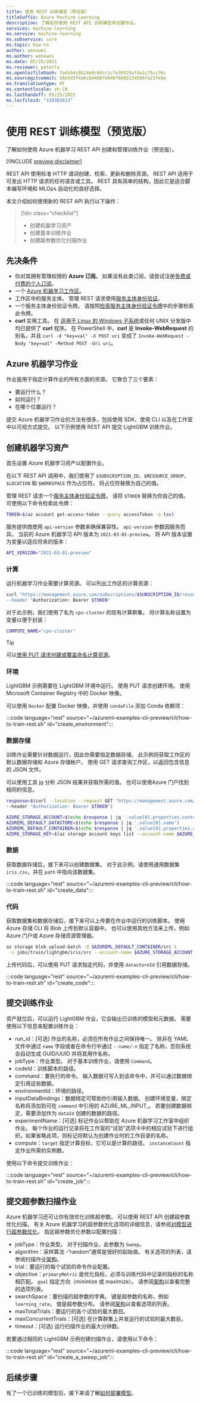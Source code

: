 ```yaml
---
title: 使用 REST 训练模型（预览版）
titleSuffix: Azure Machine Learning
description: 了解如何使用 REST API 训练模型并创建作业。
services: machine-learning
ms.service: machine-learning
ms.subservice: core
ms.topic: how-to
author: wenxwei
ms.author: wenxwei
ms.date: 05/25/2021
ms.reviewer: peterlu
ms.openlocfilehash: fadcb4c8b24e9c0dcc1cfe39529af4a1c75cc36c
ms.sourcegitcommit: 58e5d3f4a6cb44607e946f6b931345b6fe237e0e
ms.translationtype: HT
ms.contentlocale: zh-CN
ms.lasthandoff: 05/25/2021
ms.locfileid: "110382613"
---
```

# <a name="train-models-with-rest-preview"></a>使用 REST 训练模型（预览版）

了解如何使用 Azure 机器学习 REST API 创建和管理训练作业（预览版）。

[!INCLUDE [preview disclaimer](../../includes/machine-learning-preview-generic-disclaimer.md)]

REST API 使用标准 HTTP 谓词创建、检索、更新和删除资源。 REST API 适用于可发出 HTTP 请求的任何语言或工具。 REST 具有简单的结构，因此它是适合脚本编写环境和 MLOps 自动化的良好选择。

本文介绍如何使用新的 REST API 执行以下操作：

> [!div class="checklist"]
> * 创建机器学习资产
> * 创建基本训练作业 
> * 创建超参数优化扫描作业

## <a name="prerequisites"></a>先决条件

- 你对其拥有管理权限的 **Azure 订阅**。 如果没有此类订阅，请尝试注册[免费或付费的个人订阅](https://aka.ms/AMLFree)。
- 一个 [Azure 机器学习工作区](how-to-manage-workspace.md)。
- 工作区中的服务主体。 管理 REST 请求使用[服务主体身份验证](how-to-setup-authentication.md#use-service-principal-authentication)。
- 一个服务主体身份验证令牌。 请按照[检索服务主体身份验证令牌](./how-to-manage-rest.md#retrieve-a-service-principal-authentication-token)中的步骤检索此令牌。 
- **curl** 实用工具。 在 [适用于 Linux 的 Windows 子系统](/windows/wsl/install-win10)或任何 UNIX 分发版中均已提供了 **curl** 程序。 在 PowerShell 中，**curl** 是 **Invoke-WebRequest** 的别名，并且 `curl -d "key=val" -X POST uri` 变成了 `Invoke-WebRequest -Body "key=val" -Method POST -Uri uri`。 

## <a name="azure-machine-learning-jobs"></a>Azure 机器学习作业
作业是用于指定计算作业的所有方面的资源。 它聚合了三个要素：

- 要运行什么？
- 如何运行？
- 在哪个位置运行？

提交 Azure 机器学习作业的方法有很多，包括使用 SDK、使用 CLI 以及在工作室中以可视方式提交。 以下示例使用 REST API 提交 LightGBM 训练作业。

## <a name="create-machine-learning-assets"></a>创建机器学习资产

首先设置 Azure 机器学习资产以配置作业。

在以下 REST API 调用中，我们使用了 `$SUBSCRIPTION_ID`、`$RESOURCE_GROUP`、`$LOCATION` 和 `$WORKSPACE` 作为占位符。 将占位符替换为自己的值。 

管理 REST 请求一个[服务主体身份验证令牌](how-to-manage-rest.md#retrieve-a-service-principal-authentication-token)。 请将 `$TOKEN` 替换为你自己的值。 可使用以下命令检索此令牌：

```bash
TOKEN=$(az account get-access-token --query accessToken -o tsv)
```

服务提供商使用 `api-version` 参数来确保兼容性。 `api-version` 参数因服务而异。 当前的 Azure 机器学习 API 版本为 `2021-03-01-preview`。 将 API 版本设置为变量以适应将来的版本：

```bash
API_VERSION="2021-03-01-preview"
```

### <a name="compute"></a>计算

运行机器学习作业需要计算资源。 可以列出工作区的计算资源：

```bash
curl "https://management.azure.com/subscriptions/$SUBSCRIPTION_ID/resourceGroups/$RESOURCE_GROUP/providers/Microsoft.MachineLearningServices/workspaces/$WORKSPACE/computes?api-version=$API_VERSION \
--header "Authorization: Bearer $TOKEN"
```

对于此示例，我们使用了名为 `cpu-cluster` 的现有计算群集。 将计算名称设置为变量以便于封装：

```bash
COMPUTE_NAME="cpu-cluster"
```

> [!TIP]
> 可以[使用 PUT 请求创建或覆盖命名计算资源](./how-to-manage-rest.md#create-and-modify-resources-using-put-and-post-requests)。 

### <a name="environment"></a>环境 

LightGBM 示例需要在 LightGBM 环境中运行。 使用 PUT 请求创建环境。 使用 Microsoft Container Registry 中的 Docker 映像。

可以使用 `Docker` 配置 Docker 映像，并使用 `condaFile` 添加 Conda 依赖项： 

:::code language="rest" source="~/azureml-examples-cli-preview/cli/how-to-train-rest.sh" id="create_environment":::

### <a name="datastore"></a>数据存储

训练作业需要针对数据运行，因此你需要指定数据存储。 此示例将获取工作区的默认数据存储和 Azure 存储帐户。 使用 GET 请求查询工作区，以返回包含信息的 JSON 文件。

可以使用工具 [jq](https://stedolan.github.io/jq/) 分析 JSON 结果并获取所需的值。 也可以使用Azure 门户找到相同的信息。

```bash
response=$(curl --location --request GET "https://management.azure.com/subscriptions/$SUBSCRIPTION_ID/resourceGroups/$RESOURCE_GROUP/providers/Microsoft.MachineLearningServices/workspaces/$WORKSPACE/datastores?api-version=$API_VERSION&isDefault=true" \
--header "Authorization: Bearer $TOKEN")

AZURE_STORAGE_ACCOUNT=$(echo $response | jq '.value[0].properties.contents.accountName')
AZUREML_DEFAULT_DATASTORE=$(echo $response | jq '.value[0].name')
AZUREML_DEFAULT_CONTAINER=$(echo $response | jq '.value[0].properties.contents.containerName')
AZURE_STORAGE_KEY=$(az storage account keys list --account-name $AZURE_STORAGE_ACCOUNT | jq '.[0].value')
```

### <a name="data"></a>数据

获取数据存储后，接下来可以创建数据集。 对于此示例，请使用通用数据集 `iris.csv`，并在 `path` 中指向该数据集。 

:::code language="rest" source="~/azureml-examples-cli-preview/cli/how-to-train-rest.sh" id="create_data":::

### <a name="code"></a>代码

获取数据集和数据存储后，接下来可以上传要在作业中运行的训练脚本。 使用 Azure 存储 CLI 将 Blob 上传到默认容器中。 也可以使用其他方法来上传，例如 Azure 门户或 Azure 存储资源管理器。


```bash
az storage blob upload-batch -d $AZUREML_DEFAULT_CONTAINER/src \
 -s jobs/train/lightgbm/iris/src --account-name $AZURE_STORAGE_ACCOUNT --account-key $AZURE_STORAGE_KEY
```

上传代码后，可以使用 PUT 请求指定代码，并使用 `datastoreId` 引用数据存储。 

:::code language="rest" source="~/azureml-examples-cli-preview/cli/how-to-train-rest.sh" id="create_code":::

## <a name="submit-a-training-job"></a>提交训练作业

资产就位后，可以运行 LightGBM 作业，它会输出已训练的模型和元数据。 需要使用以下信息来配置训练作业： 

- run_id：[可选] 作业的名称，必须在所有作业之间保持唯一。 除非在 YAML 文件中通过 `name` 字段或者在命令行中通过 `--name/-n` 指定了名称，否则系统会自动生成 GUID/UUID 并将其用作名称。
- jobType：作业类型。 对于基本训练作业，请使用 `Command`。
- codeId：训练脚本的路径。
- command：要执行的命令。 输入数据可写入到该命令中，并可以通过数据绑定引用这些数据。 
- environmentId：环境的路径。
- inputDataBindings：数据绑定可帮助你引用输入数据。 创建环境变量，绑定名称将添加到可在 `command` 中引用的 AZURE_ML_INPUT_。 若要创建数据绑定，需要添加作为 `dataId` 创建的数据的路径。 
- experimentName：[可选] 标记作业以帮助在 Azure 机器学习工作室中组织作业。 每个作业的运行记录将在工作室的“试验”选项卡中的相应试验下进行组织。如果省略此项，则标记将默认为创建作业时的工作目录的名称。
- compute：`target` 指定计算目标，它可以是计算的路径。 `instanceCount` 指定作业所需的实例数。

使用以下命令提交训练作业：

:::code language="rest" source="~/azureml-examples-cli-preview/cli/how-to-train-rest.sh" id="create_job":::

## <a name="submit-a-hyperparameter-sweep-job"></a>提交超参数扫描作业

Azure 机器学习还可让你有效优化训练超参数。 可以使用 REST API 创建超参数优化扫描。 有关 Azure 机器学习的超参数优化选项的详细信息，请参阅[对模型进行超参数优化](how-to-tune-hyperparameters.md)。 指定超参数优化参数以配置扫描：

- jobType：作业类型。 对于扫描作业，此参数为 `Sweep`。 
- algorithm：采样算法 -“random”通常是很好的起始值。 有关选项的列表，请参阅扫描作业[架构](https://azuremlschemas.azureedge.net/latest/sweepJob.schema.json)。 
- trial：要运行的每个试验的命令作业配置。 
- objective：`primaryMetric` 是优化指标，必须与训练代码中记录的指标的名称相匹配。 `goal` 指定方向（minimize 或 maximize）。 请参阅[架构](https://azuremlschemas.azureedge.net/latest/sweepJob.schema.json)以查看完整的选项列表。 
- searchSpace：要扫描的超参数的字典。 键是超参数的名称，例如 `learning_rate`。 值是超参数分布。 请参阅[架构](https://azuremlschemas.azureedge.net/latest/sweepJob.schema.json)以查看选项的列表。
- maxTotalTrials：要运行的各个试验的最大数目。
- maxConcurrentTrials：[可选] 在计算群集上并发运行的试验的最大数目。
- timeout：[可选] 运行扫描作业的最大分钟数。

若要通过相同的 LightGBM 示例创建扫描作业，请使用以下命令： 

:::code language="rest" source="~/azureml-examples-cli-preview/cli/how-to-train-rest.sh" id="create_a_sweep_job":::

## <a name="next-steps"></a>后续步骤

有了一个已训练的模型后，接下来请了解[如何部署模型](how-to-deploy-and-where.md)。